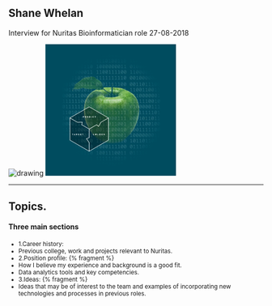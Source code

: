 ## Shane Whelan
Interview for Nuritas Bioinformatician role 27-08-2018

<!-- ![test](/public/img/carragh_lake.jpg) -->

<img src="https://azcdn.discovery.pgsitecore.com/en-us/-/media/Olay_PathFinder/Images/Callouts/Brand_Experience_promos/Desktop/DT_BE_Landing_Aminopeptides_HeaderImage.jpg?h=310&la=en-US&w=500&v=1-201802281215" alt="drawing" width="420px"/> <img src="/public/img/Nuritas.png" alt="drawing" width="258px"/>

---

## Topics.

#### Three main sections

<small>

- 1.Career history:
 - Previous college, work and projects relevant to Nuritas. 
- 2.Position profile: {% fragment %}
 - How I believe my experience and background is a good fit. 
 - Data analytics tools and key competencies. 
- 3.Ideas: {% fragment %}
 - Ideas that may be of interest to the team and examples of incorporating new technologies and processes in previous roles.

</small>

